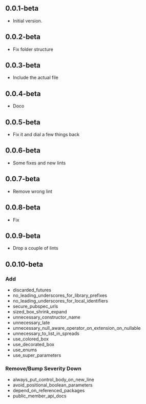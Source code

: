 ## 0.0.1-beta
- Initial version.
## 0.0.2-beta
- Fix folder structure
## 0.0.3-beta
- Include the actual file
## 0.0.4-beta
- Doco
## 0.0.5-beta
- Fix it and dial a few things back
## 0.0.6-beta
- Some fixes and new lints
## 0.0.7-beta
- Remove wrong lint

## 0.0.8-beta
- Fix
## 0.0.9-beta
- Drop a couple of lints
## 0.0.10-beta
### Add
- discarded_futures
- no_leading_underscores_for_library_prefixes
- no_leading_underscores_for_local_identifiers
- secure_pubspec_urls
- sized_box_shrink_expand
- unnecessary_constructor_name
- unnecessary_late
- unnecessary_null_aware_operator_on_extension_on_nullable
- unnecessary_to_list_in_spreads
- use_colored_box
- use_decorated_box
- use_enums
- use_super_parameters
### Remove/Bump Severity Down
- always_put_control_body_on_new_line
- avoid_positional_boolean_parameters
- depend_on_referenced_packages
- public_member_api_docs




